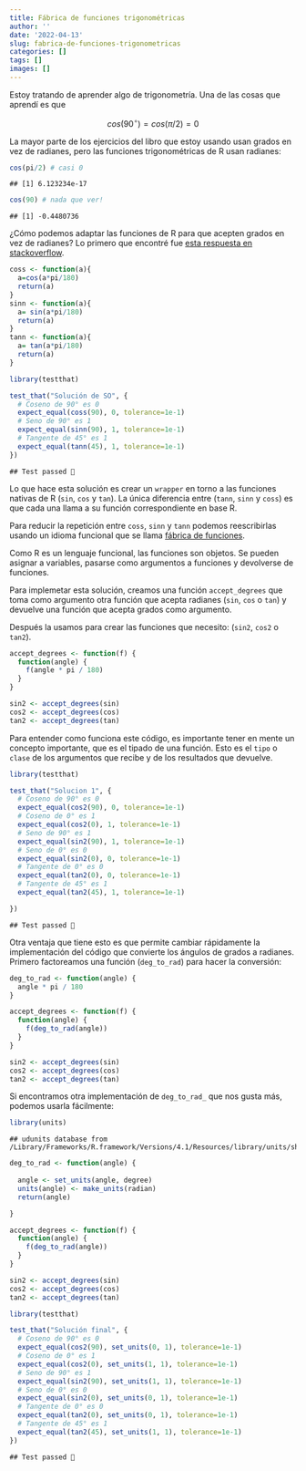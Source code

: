 ```yaml
---
title: Fábrica de funciones trigonométricas
author: ''
date: '2022-04-13'
slug: fabrica-de-funciones-trigonometricas
categories: []
tags: []
images: []
---
```





Estoy tratando de aprender algo de trigonometría. Una de las cosas que aprendí es que

$$ cos(90^\circ)=cos(\pi/2)=0 $$


La mayor parte de los ejercicios del libro que estoy usando usan grados en vez de radianes, pero las funciones trigonométricas de R usan radianes:

```r
cos(pi/2) # casi 0
```

```
## [1] 6.123234e-17
```

```r
cos(90) # nada que ver!
```

```
## [1] -0.4480736
```

¿Cómo podemos adaptar las funciones de R para que acepten grados en vez de radianes? Lo primero que encontré fue [esta respuesta en stackoverflow](https://stackoverflow.com/a/68925329).


```r
coss <- function(a){
  a=cos(a*pi/180)
  return(a)
}
sinn <- function(a){
  a= sin(a*pi/180)
  return(a)
}
tann <- function(a){
  a= tan(a*pi/180)
  return(a)
}
```



```r
library(testthat)

test_that("Solución de SO", {
  # Coseno de 90° es 0
  expect_equal(coss(90), 0, tolerance=1e-1)
  # Seno de 90° es 1
  expect_equal(sinn(90), 1, tolerance=1e-1)
  # Tangente de 45° es 1
  expect_equal(tann(45), 1, tolerance=1e-1)
})
```

```
## Test passed 🎉
```

Lo que hace esta solución es crear un `wrapper` en torno a las funciones nativas de R (`sin`, `cos` y `tan`). La única diferencia entre (`tann`, `sinn` y `coss`) es que cada una llama a su función correspondiente en base R.

Para reducir la repetición entre `coss`, `sinn` y `tann` podemos reescribirlas usando un idioma funcional que se llama [fábrica de funciones](https://adv-r.hadley.nz/function-factories.html).

Como R es un lenguaje funcional, las funciones son objetos. Se pueden asignar a variables, pasarse como argumentos a funciones y devolverse de funciones. 

Para implemetar esta solución, creamos una función `accept_degrees` que toma como argumento otra función que acepta radianes (`sin`, `cos` o `tan`)  y devuelve una función que acepta grados como argumento.

Después la usamos para crear las funciones que necesito: (`sin2`, `cos2` o `tan2`).


```r
accept_degrees <- function(f) {
  function(angle) {
    f(angle * pi / 180)
  }
}

sin2 <- accept_degrees(sin)
cos2 <- accept_degrees(cos)
tan2 <- accept_degrees(tan)
```

Para entender como funciona este código, es importante tener en mente un concepto importante, que es el tipado de una función. Esto es el `tipo` o `clase` de los argumentos que recibe y de los resultados que devuelve.


```r
library(testthat)

test_that("Solucion 1", {
  # Coseno de 90° es 0
  expect_equal(cos2(90), 0, tolerance=1e-1)
  # Coseno de 0° es 1
  expect_equal(cos2(0), 1, tolerance=1e-1)
  # Seno de 90° es 1
  expect_equal(sin2(90), 1, tolerance=1e-1)
  # Seno de 0° es 0
  expect_equal(sin2(0), 0, tolerance=1e-1)
  # Tangente de 0° es 0
  expect_equal(tan2(0), 0, tolerance=1e-1)
  # Tangente de 45° es 1
  expect_equal(tan2(45), 1, tolerance=1e-1)

})
```

```
## Test passed 🥇
```

Otra ventaja que tiene esto es que permite cambiar rápidamente la implementación del código que convierte los ángulos de grados a radianes. Primero factoreamos una función (`deg_to_rad`) para hacer la conversión:


```r
deg_to_rad <- function(angle) {
  angle * pi / 180
}

accept_degrees <- function(f) {
  function(angle) {
    f(deg_to_rad(angle))
  }
}

sin2 <- accept_degrees(sin)
cos2 <- accept_degrees(cos)
tan2 <- accept_degrees(tan)
```



Si encontramos otra implementación de `deg_to_rad_` que nos gusta más, podemos usarla fácilmente:


```r
library(units)
```

```
## udunits database from /Library/Frameworks/R.framework/Versions/4.1/Resources/library/units/share/udunits/udunits2.xml
```

```r
deg_to_rad <- function(angle) {
  
  angle <- set_units(angle, degree)
  units(angle) <- make_units(radian)
  return(angle)

}

accept_degrees <- function(f) {
  function(angle) {
    f(deg_to_rad(angle))
  }
}

sin2 <- accept_degrees(sin)
cos2 <- accept_degrees(cos)
tan2 <- accept_degrees(tan)
```


```r
library(testthat)

test_that("Solución final", {
  # Coseno de 90° es 0
  expect_equal(cos2(90), set_units(0, 1), tolerance=1e-1)
  # Coseno de 0° es 1
  expect_equal(cos2(0), set_units(1, 1), tolerance=1e-1)
  # Seno de 90° es 1
  expect_equal(sin2(90), set_units(1, 1), tolerance=1e-1)
  # Seno de 0° es 0
  expect_equal(sin2(0), set_units(0, 1), tolerance=1e-1)
  # Tangente de 0° es 0
  expect_equal(tan2(0), set_units(0, 1), tolerance=1e-1)
  # Tangente de 45° es 1
  expect_equal(tan2(45), set_units(1, 1), tolerance=1e-1)
})
```

```
## Test passed 🥇
```


